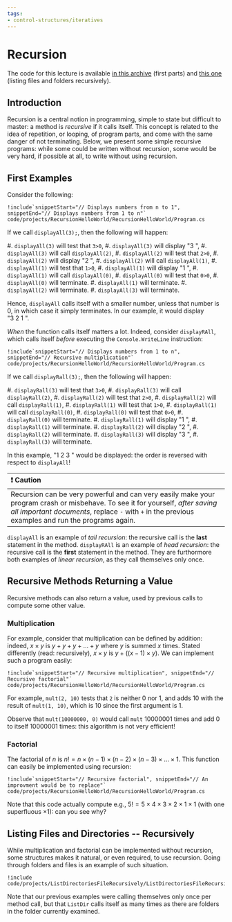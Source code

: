 ```yaml
---
tags:
- control-structures/iteratives
---
```


# Recursion

The code for this lecture is available [in this archive](./code/projects/RecursionHelloWorld.zip) (first parts) and [this one](./code/projects/ListDirectoriesFileRecursively.zip) (listing files and folders recursively).

## Introduction

Recursion is a central notion in programming, simple to state but difficult to master: a method is *recursive* if it calls itself.
This concept is related to the idea of repetition, or looping, of program parts, and come with the same danger of not terminating.
Below, we present some simple recursive programs: while some could be written without recursion, some would be very hard, if possible at all, to write without using recursion.

## First Examples

Consider the following:

```
!include`snippetStart="// Displays numbers from n to 1", snippetEnd="// Displays numbers from 1 to n"` code/projects/RecursionHelloWorld/RecursionHelloWorld/Program.cs
```

If we call `displayAll(3);`, then the following will happen:

#. `displayAll(3)` will test that `3>0`,
#. `displayAll(3)` will display "3 ",
#. `displayAll(3)` will call `displayAll(2)`,
    #. `displayAll(2)` will test that `2>0`,
    #. `displayAll(2)` will display "2 ",
    #. `displayAll(2)` will call `displayAll(1)`,
        #. `displayAll(1)` will test that `1>0`,
        #. `displayAll(1)` will display "1 ",
        #. `displayAll(1)` will call `displayAll(0)`,
            #. `displayAll(0)` will test that `0>0`, 
            #. `displayAll(0)` will terminate.
        #. `displayAll(1)` will terminate.
    #. `displayAll(2)` will terminate.
#. `displayAll(3)` will terminate.

Hence, `displayAll` calls itself with a smaller number, unless that number is 0, in which case it simply terminates.
In our example, it would display "3 2 1 ".

*When* the function calls itself matters a lot. Indeed, consider `displayRAll`, which calls itself *before* executing the `Console.WriteLine` instruction:

```
!include`snippetStart="// Displays numbers from 1 to n", snippetEnd="// Recursive multiplication"` code/projects/RecursionHelloWorld/RecursionHelloWorld/Program.cs
```

If we call `displayRall(3);`, then the following will happen:

#. `displayRall(3)` will test that `3>0`,
#. `displayRall(3)` will call `displayRall(2)`,
    #. `displayRall(2)` will test that `2>0`,
    #. `displayRall(2)` will call `displayRall(1)`,
        #. `displayRall(1)` will test that `1>0`,
        #. `displayRall(1)` will call `displayRall(0)`,
            #. `displayRall(0)` will test that `0>0`, 
            #. `displayRall(0)` will terminate.
        #. `displayRall(1)` will display "1 ",
        #. `displayRall(1)` will terminate.
    #. `displayRall(2)` will display "2 ",
    #. `displayRall(2)` will terminate.
#. `displayRall(3)` will display "3 ",
#. `displayRall(3)` will terminate.

In this example, "1 2 3 " would be displayed: the order is reversed with respect to `displayAll`!

| ❗ Caution |
|:---------------------------|
| Recursion can be very powerful and can very easily make your program crash or misbehave. To see it for yourself, *after saving all important documents*, replace `-` with `+` in the previous examples and run the programs again. |

`displayAll` is an example of _tail recursion_: the recursive call is the **last** statement in the method.
`displayRAll` is an example of _head recursion_: the recursive call is the **first** statement in the method.
They are furthormore both examples of *linear recursion*, as they call themselves only once.

## Recursive Methods Returning a Value

Recursive methods can also return a value, used by previous calls to compute some other value.

### Multiplication

For example, consider that multiplication can be defined by addition: indeed, $x × y$ is $y + y + y + … + y$ where $y$ is summed $x$ times. Stated differently (read: recursively), $x × y$ is $y + ((x - 1) × y)$.
We can implement such a program easily:

```
!include`snippetStart="// Recursive multiplication", snippetEnd="// Recursive factorial"` code/projects/RecursionHelloWorld/RecursionHelloWorld/Program.cs
```

For example, `mult(2, 10)` tests that `2` is neither 0 nor 1, and adds 10 with the result of `mult(1, 10)`, which is 10 since the first argument is 1.

Observe that `mult(10000000, 0)` would call `mult` 10000001 times and add 0 to itself 10000001 times: this algorithm is not very efficient!

### Factorial

The factorial of $n$ is $n! = n × (n-1) × (n-2) × (n-3) × … × 1$.
This function can easily be implemented using recursion:

```
!include`snippetStart="// Recursive factorial", snippetEnd="// An improvment would be to replace"` code/projects/RecursionHelloWorld/RecursionHelloWorld/Program.cs
```

Note that this code actually compute e.g., $5! = 5 × 4 × 3 × 2 × 1 × 1$ (with one superfluous $× 1$): can you see why?

## Listing Files and Directories -- Recursively

While multiplication and factorial can be implemented without recursion, some structures makes it natural, or even required, to use recursion.
Going through folders and files is an example of such situation.

```
!include code/projects/ListDirectoriesFileRecursively/ListDirectoriesFileRecursively/Program.cs
```

<!--
`snippetStart="// https://stackoverflow.com/a/929277", snippetEnd="// An improvment would be to replace"
-->

Note that our previous examples were calling themselves only once per method call, but that `ListDir` calls itself as many times as there are folders in the folder currently examined.
